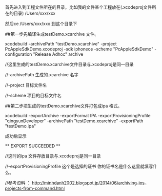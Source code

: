 首先进入到工程文件所在的目录。比如我的文件某个工程放在(.xcodeproj文件所在的目录) /Users/xxx/xxx

然后ce /Users/xxx/xxx 到这个目录下

##第一步先编译生成testDemo.xcarchive 文件。 

 xcodebuild -archivePath "testDemo.xcarchive" -project PcAppleSdkDemo.xcodeproj -sdk iphoneos  -scheme "PcAppleSdkDemo" -configuration "Release Adhoc" archive

//这里生成的testDemo.xcarchive文件目录与.xcodeproj是同一目录

//-archivePath  生成的.xcarchive 名字

//-project   目标文件名

//-scheme  项目的目标文件名 

 

##第二步把生成的testDemo.xcarchive文件打包成ipa 格式。 

 xcodebuild -exportArchive -exportFormat IPA -exportProvisioningProfile "qingyunDeveloper" -archivePath "testDemo.xcarchive" -exportPath "testDemo.ipa"

成功后显示

** EXPORT SUCCEEDED **

//这时的ipa 文件存放目录与.xcodeproj是同一目录

//-exportProvisioningProfile 这个是选择的证书   你的证书名是什么这里就填写什么。


//参考资料 ： http://minhdanh2002.blogspot.jp/2014/06/archiving-ios-projects-from-command.html